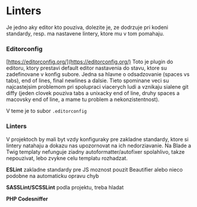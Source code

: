 # Linters

Je jedno aky editor kto pouziva, dolezite je, ze dodrzuje pri kodeni standardy, resp. ma nastavene lintery, ktore mu v tom pomahaju.

### **Editorconfig**

[https://editorconfig.org/](https://editorconfig.org/) Toto je plugin do editoru, ktory prestavi default editor nastavenia do stavu, ktore su zadefinovane v konfig subore. Jedna sa hlavne o odsadzovanie \(spaces vs tabs\), end of lines, final newlines a dalsie. Tieto spominane veci su najcastejsim problemom pri spolupraci viacerych ludi a vznikaju sialene git diffy \(jeden clovek pouziva tabs a unixacky end of line, druhy spaces a macovsky end of line, a mame tu problem a nekonzistentnost\).

V teme je to subor `.editorconfig`

### **Linters** 

V projektoch by mali byt vzdy konfiguraky pre zakladne standardy, ktore si lintery natahaju a dokazu nas upozornovat na ich nedorziavanie. Na Blade a Twig templaty nefunguje ziadny autoformatter/autofixer spolahlivo, takze nepouzivat, lebo zvykne celu templatu rozhadzat.

**ESLint** zakladne standardy pre JS moznost pouzit Beautifier alebo nieco podobne na automaticku opravu chyb

**SASSLint/SCSSLint** podla projektu, treba hladat

**PHP Codesniffer**

